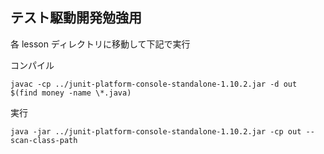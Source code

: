 ## テスト駆動開発勉強用

各 lesson ディレクトリに移動して下記で実行

コンパイル

```
javac -cp ../junit-platform-console-standalone-1.10.2.jar -d out $(find money -name \*.java)
```

実行

```
java -jar ../junit-platform-console-standalone-1.10.2.jar -cp out --scan-class-path
```
